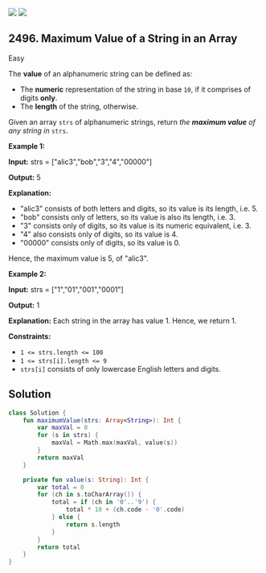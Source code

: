 [![](https://img.shields.io/github/stars/javadev/LeetCode-in-Kotlin?label=Stars&style=flat-square)](https://github.com/javadev/LeetCode-in-Kotlin)
[![](https://img.shields.io/github/forks/javadev/LeetCode-in-Kotlin?label=Fork%20me%20on%20GitHub%20&style=flat-square)](https://github.com/javadev/LeetCode-in-Kotlin/fork)

## 2496\. Maximum Value of a String in an Array

Easy

The **value** of an alphanumeric string can be defined as:

*   The **numeric** representation of the string in base `10`, if it comprises of digits **only**.
*   The **length** of the string, otherwise.

Given an array `strs` of alphanumeric strings, return _the **maximum value** of any string in_ `strs`.

**Example 1:**

**Input:** strs = ["alic3","bob","3","4","00000"]

**Output:** 5

**Explanation:**
- "alic3" consists of both letters and digits, so its value is its length, i.e. 5. 
- "bob" consists only of letters, so its value is also its length, i.e. 3. 
- "3" consists only of digits, so its value is its numeric equivalent, i.e. 3. 
- "4" also consists only of digits, so its value is 4. 
- "00000" consists only of digits, so its value is 0. 

Hence, the maximum value is 5, of "alic3".

**Example 2:**

**Input:** strs = ["1","01","001","0001"]

**Output:** 1

**Explanation:** Each string in the array has value 1. Hence, we return 1.

**Constraints:**

*   `1 <= strs.length <= 100`
*   `1 <= strs[i].length <= 9`
*   `strs[i]` consists of only lowercase English letters and digits.

## Solution

```kotlin
class Solution {
    fun maximumValue(strs: Array<String>): Int {
        var maxVal = 0
        for (s in strs) {
            maxVal = Math.max(maxVal, value(s))
        }
        return maxVal
    }

    private fun value(s: String): Int {
        var total = 0
        for (ch in s.toCharArray()) {
            total = if (ch in '0'..'9') {
                total * 10 + (ch.code - '0'.code)
            } else {
                return s.length
            }
        }
        return total
    }
}
```